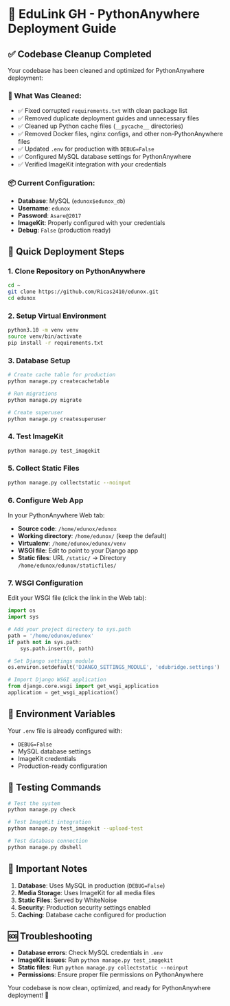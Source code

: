 # 🚀 EduLink GH - PythonAnywhere Deployment Guide

## ✅ Codebase Cleanup Completed

Your codebase has been cleaned and optimized for PythonAnywhere deployment:

### 🧹 What Was Cleaned:
- ✅ Fixed corrupted `requirements.txt` with clean package list
- ✅ Removed duplicate deployment guides and unnecessary files
- ✅ Cleaned up Python cache files (`__pycache__` directories)
- ✅ Removed Docker files, nginx configs, and other non-PythonAnywhere files
- ✅ Updated `.env` for production with `DEBUG=False`
- ✅ Configured MySQL database settings for PythonAnywhere
- ✅ Verified ImageKit integration with your credentials

### 📦 Current Configuration:
- **Database**: MySQL (`edunox$edunox_db`)
- **Username**: `edunox`
- **Password**: `Asare@2017`
- **ImageKit**: Properly configured with your credentials
- **Debug**: `False` (production ready)

## 🚀 Quick Deployment Steps

### 1. Clone Repository on PythonAnywhere
```bash
cd ~
git clone https://github.com/Ricas2410/edunox.git
cd edunox
```

### 2. Setup Virtual Environment
```bash
python3.10 -m venv venv
source venv/bin/activate
pip install -r requirements.txt
```

### 3. Database Setup
```bash
# Create cache table for production
python manage.py createcachetable

# Run migrations
python manage.py migrate

# Create superuser
python manage.py createsuperuser
```

### 4. Test ImageKit
```bash
python manage.py test_imagekit
```

### 5. Collect Static Files
```bash
python manage.py collectstatic --noinput
```

### 6. Configure Web App
In your PythonAnywhere Web tab:

- **Source code**: `/home/edunox/edunox`
- **Working directory**: `/home/edunox/` (keep the default)
- **Virtualenv**: `/home/edunox/edunox/venv`
- **WSGI file**: Edit to point to your Django app
- **Static files**: URL `/static/` → Directory `/home/edunox/edunox/staticfiles/`

### 7. WSGI Configuration
Edit your WSGI file (click the link in the Web tab):

```python
import os
import sys

# Add your project directory to sys.path
path = '/home/edunox/edunox'
if path not in sys.path:
    sys.path.insert(0, path)

# Set Django settings module
os.environ.setdefault('DJANGO_SETTINGS_MODULE', 'edubridge.settings')

# Import Django WSGI application
from django.core.wsgi import get_wsgi_application
application = get_wsgi_application()
```

## 🔧 Environment Variables
Your `.env` file is already configured with:
- `DEBUG=False`
- MySQL database settings
- ImageKit credentials
- Production-ready configuration

## 🧪 Testing Commands
```bash
# Test the system
python manage.py check

# Test ImageKit integration
python manage.py test_imagekit --upload-test

# Test database connection
python manage.py dbshell
```

## 📝 Important Notes
1. **Database**: Uses MySQL in production (`DEBUG=False`)
2. **Media Storage**: Uses ImageKit for all media files
3. **Static Files**: Served by WhiteNoise
4. **Security**: Production security settings enabled
5. **Caching**: Database cache configured for production

## 🆘 Troubleshooting
- **Database errors**: Check MySQL credentials in `.env`
- **ImageKit issues**: Run `python manage.py test_imagekit`
- **Static files**: Run `python manage.py collectstatic --noinput`
- **Permissions**: Ensure proper file permissions on PythonAnywhere

Your codebase is now clean, optimized, and ready for PythonAnywhere deployment! 🎉
